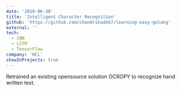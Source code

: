```yaml
---
date: '2018-06-30'
title: 'Intelligent Character Recognition'
github: 'https://github.com/chandrikadeb7/learning-easy-golang'
external: ''
tech:
  - CNN
  - LSTM
  - TensorFlow
company: 'HCL'
showInProjects: true
---
```


Retrained an existing opensource solution OCROPY to recognize hand written text.